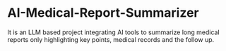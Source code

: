 # AI-Medical-Report-Summarizer
It is an LLM based project integrating AI tools to summarize long medical reports only highlighting key points, medical records and the follow up.
